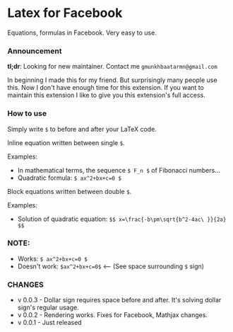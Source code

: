 # Latex for Facebook
Equations, formulas in Facebook. Very easy to use.

### Announcement
**tl;dr**: Looking for new maintainer. Contact me `gmunkhbaatarmn@gmail.com`

In beginning I made this for my friend. But surprisingly many people use this.
Now I don't have enough time for this extension. If you want to maintain this
extension I like to give you this extension's full access.

### How to use
Simply write `$` to before and after your LaTeX code.

Inline equation written between single `$`.

Examples:
- In mathematical terms, the sequence `$ F_n $` of Fibonacci numbers...
- Quadratic formula: `$ ax^2+bx+c=0 $`


Block equations written between double `$`.

Examples:
- Solution of quadratic equation:
  `$$ x=\frac{-b\pm\sqrt{b^2-4ac\ }}{2a} $$`

### NOTE:
- Works: `$ ax^2+bx+c=0 $`
- Doesn't work: `$ax^2+bx+c=0$` <-- (See space surrounding `$` sign)

### CHANGES
- v 0.0.3 - Dollar sign requires space before and after. It's solving dollar sign's regular usage.
- v 0.0.2 - Rendering works. Fixes for Facebook, Mathjax changes.
- v 0.0.1 - Just released
